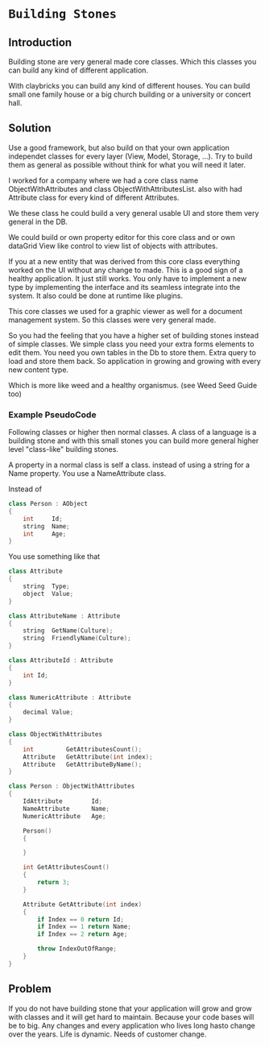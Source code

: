 # `Building Stones`

## Introduction

Building stone are very general made core classes.
Which this classes you can build any kind of different
application.

With claybricks you can build any kind of different
houses. You can build small one family house or a big
church building or a university or concert hall.

## Solution

Use a good framework, but also build on that your own
application independet classes for every layer (View, Model, Storage, ...). Try to build them as general as possible without think
for what you will need it later.

I worked for a company where we had a core class name ObjectWithAttributes and class ObjectWithAttributesList.
also with had Attribute class for every kind of different
Attributes. 

We these class he could build a very general usable UI and
store them very general in the DB.

We could build or own property editor for this core class
and or own dataGrid View like control to view list of
objects with attributes.

If you at a new entity that was derived from this core class
everything worked on the UI without any change to made.
This is a good sign of a healthy application. It just still
works. You only have to implement a new type by implementing
the interface and its seamless integrate into the system. It
also could be done at runtime like plugins.

This core classes we used for a graphic viewer as well for a
document management system. So this classes were very general made.

So you had the feeling that you have a higher set of building stones
instead of simple classes. We simple class you need your extra
forms elements to edit them. You need you own tables in the Db to
store them. Extra query to load and store them back. So application
in growing and growing with every new content type. 

Which is more like weed and a healthy organismus. (see Weed Seed Guide too)

### Example PseudoCode ###

Following classes or higher then normal classes.
A class of a language is a building stone and
with this small stones you can build more general
higher level "class-like" building stones.

A property in a normal class is self a class.
instead of using a string for a Name property. 
You use a NameAttribute class.

Instead of

```C++
class Person : AObject
{
    int     Id;
    string  Name;
    int     Age;
}
```
You use something like that
```C++
class Attribute
{
    string  Type;
    object  Value;
}

class AttributeName : Attribute
{
    string  GetName(Culture);
    string  FriendlyName(Culture);
}

class AttributeId : Attribute
{
    int Id;
}

class NumericAttribute : Attribute
{
    decimal Value;
}

class ObjectWithAttributes
{
    int         GetAttributesCount();
    Attribute   GetAttribute(int index);
    Attribute   GetAttributeByName();
}

class Person : ObjectWithAttributes
{
    IdAttribute        Id;
    NameAttribute      Name;
    NumericAttribute   Age;

    Person()
    {

    }

    int GetAttributesCount()
    {
        return 3;
    }

    Attribute GetAttribute(int index)
    {
        if Index == 0 return Id;
        if Index == 1 return Name;
        if Index == 2 return Age;

        throw IndexOutOfRange;
    }
}

```



## Problem

If you do not have building stone that your application
will grow and grow with classes and it will get hard to
maintain. Because your code bases will be to big.
Any changes and every application who lives long hasto change
over the years. Life is dynamic. Needs of customer change.

